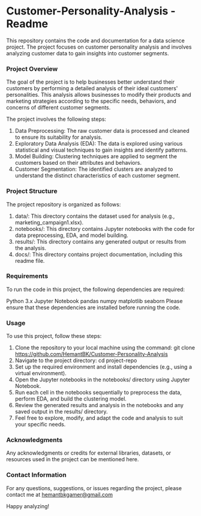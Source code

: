 # Customer-Personality-Analysis - Readme

This repository contains the code and documentation for a data science project. The project focuses on customer personality analysis and involves analyzing customer data to gain insights into customer segments.

### Project Overview
The goal of the project is to help businesses better understand their customers by performing a detailed analysis of their ideal customers' personalities. This analysis allows businesses to modify their products and marketing strategies according to the specific needs, behaviors, and concerns of different customer segments.

The project involves the following steps:

1) Data Preprocessing: The raw customer data is processed and cleaned to ensure its suitability for analysis.
2) Exploratory Data Analysis (EDA): The data is explored using various statistical and visual techniques to gain insights and identify patterns.
3) Model Building: Clustering techniques are applied to segment the customers based on their attributes and behaviors.
4) Customer Segmentation: The identified clusters are analyzed to understand the distinct characteristics of each customer segment.


### Project Structure
The project repository is organized as follows:

1) data/: This directory contains the dataset used for analysis (e.g., marketing_campaign1.xlsx).
2) notebooks/: This directory contains Jupyter notebooks with the code for data preprocessing, EDA, and model building.
3) results/: This directory contains any generated output or results from the analysis.
4) docs/: This directory contains project documentation, including this readme file.


### Requirements
To run the code in this project, the following dependencies are required:

Python 3.x
Jupyter Notebook
pandas
numpy
matplotlib
seaborn
Please ensure that these dependencies are installed before running the code.

### Usage
To use this project, follow these steps:

1) Clone the repository to your local machine using the command: git clone https://github.com/HemantBK/Customer-Personality-Analysis
2) Navigate to the project directory: cd project-repo
3) Set up the required environment and install dependencies (e.g., using a virtual environment).
4) Open the Jupyter notebooks in the notebooks/ directory using Jupyter Notebook.
5) Run each cell in the notebooks sequentially to preprocess the data, perform EDA, and build the clustering model.
6) Review the generated results and analysis in the notebooks and any saved output in the results/ directory.
7) Feel free to explore, modify, and adapt the code and analysis to suit your specific needs.

### Acknowledgments
Any acknowledgments or credits for external libraries, datasets, or resources used in the project can be mentioned here.

### Contact Information
For any questions, suggestions, or issues regarding the project, please contact me at hemantbkgamer@gmail.com

Happy analyzing!
